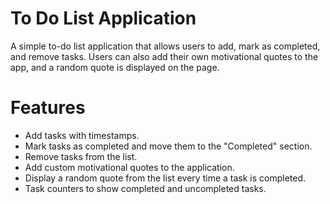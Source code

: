 # To Do List Application
A simple to-do list application that allows users to add, mark as completed, and remove tasks. Users can also add their own motivational quotes to the app, and a random quote is displayed on the page.

# Features
- Add tasks with timestamps.
- Mark tasks as completed and move them to the "Completed" section.
- Remove tasks from the list.
- Add custom motivational quotes to the application.
- Display a random quote from the list every time a task is completed.
- Task counters to show completed and uncompleted tasks.
